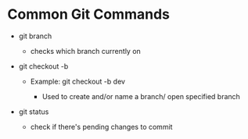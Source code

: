 # Common Git Commands

- git branch        
    - checks which branch currently on


- git checkout -b <your-branch-name> 
  - Example: git checkout -b dev    
  
    - Used to create and/or name a branch/ open specified branch


- git status     
    - check if there's pending changes to commit